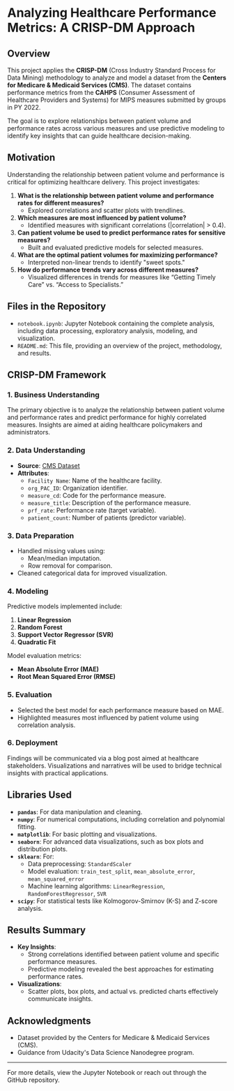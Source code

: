 # Analyzing Healthcare Performance Metrics: A CRISP-DM Approach

## Overview

This project applies the **CRISP-DM** (Cross Industry Standard Process for Data Mining) methodology to analyze and model a dataset from the **Centers for Medicare & Medicaid Services (CMS)**. The dataset contains performance metrics from the **CAHPS** (Consumer Assessment of Healthcare Providers and Systems) for MIPS measures submitted by groups in PY 2022.

The goal is to explore relationships between patient volume and performance rates across various measures and use predictive modeling to identify key insights that can guide healthcare decision-making.

## Motivation

Understanding the relationship between patient volume and performance is critical for optimizing healthcare delivery. This project investigates:

1. **What is the relationship between patient volume and performance rates for different measures?**
   - Explored correlations and scatter plots with trendlines.
2. **Which measures are most influenced by patient volume?**
   - Identified measures with significant correlations (|correlation| > 0.4).
3. **Can patient volume be used to predict performance rates for sensitive measures?**
   - Built and evaluated predictive models for selected measures.
4. **What are the optimal patient volumes for maximizing performance?**
   - Interpreted non-linear trends to identify "sweet spots."
5. **How do performance trends vary across different measures?**
   - Visualized differences in trends for measures like “Getting Timely Care” vs. “Access to Specialists.”

## Files in the Repository

- `notebook.ipynb`: Jupyter Notebook containing the complete analysis, including data processing, exploratory analysis, modeling, and visualization.
- `README.md`: This file, providing an overview of the project, methodology, and results.

## CRISP-DM Framework

### 1. Business Understanding

The primary objective is to analyze the relationship between patient volume and performance rates and predict performance for highly correlated measures. Insights are aimed at aiding healthcare policymakers and administrators.

### 2. Data Understanding

- **Source**: [CMS Dataset](https://data.cms.gov/provider-data/dataset/8c70-d353)
- **Attributes**:
  - `Facility Name`: Name of the healthcare facility.
  - `org_PAC_ID`: Organization identifier.
  - `measure_cd`: Code for the performance measure.
  - `measure_title`: Description of the performance measure.
  - `prf_rate`: Performance rate (target variable).
  - `patient_count`: Number of patients (predictor variable).

### 3. Data Preparation

- Handled missing values using:
  - Mean/median imputation.
  - Row removal for comparison.
- Cleaned categorical data for improved visualization.

### 4. Modeling

Predictive models implemented include:

1. **Linear Regression**
2. **Random Forest**
3. **Support Vector Regressor (SVR)**
4. **Quadratic Fit**

Model evaluation metrics:

- **Mean Absolute Error (MAE)**
- **Root Mean Squared Error (RMSE)**

### 5. Evaluation

- Selected the best model for each performance measure based on MAE.
- Highlighted measures most influenced by patient volume using correlation analysis.

### 6. Deployment

Findings will be communicated via a blog post aimed at healthcare stakeholders. Visualizations and narratives will be used to bridge technical insights with practical applications.

## Libraries Used

- **`pandas`**: For data manipulation and cleaning.
- **`numpy`**: For numerical computations, including correlation and polynomial fitting.
- **`matplotlib`**: For basic plotting and visualizations.
- **`seaborn`**: For advanced data visualizations, such as box plots and distribution plots.
- **`sklearn`**: For:
  - Data preprocessing: `StandardScaler`
  - Model evaluation: `train_test_split`, `mean_absolute_error`, `mean_squared_error`
  - Machine learning algorithms: `LinearRegression`, `RandomForestRegressor`, `SVR`
- **`scipy`**: For statistical tests like Kolmogorov-Smirnov (K-S) and Z-score analysis.

## Results Summary

- **Key Insights**:
  - Strong correlations identified between patient volume and specific performance measures.
  - Predictive modeling revealed the best approaches for estimating performance rates.
- **Visualizations**:
  - Scatter plots, box plots, and actual vs. predicted charts effectively communicate insights.

## Acknowledgments

- Dataset provided by the Centers for Medicare & Medicaid Services (CMS).
- Guidance from Udacity's Data Science Nanodegree program.

---

For more details, view the Jupyter Notebook or reach out through the GitHub repository.
